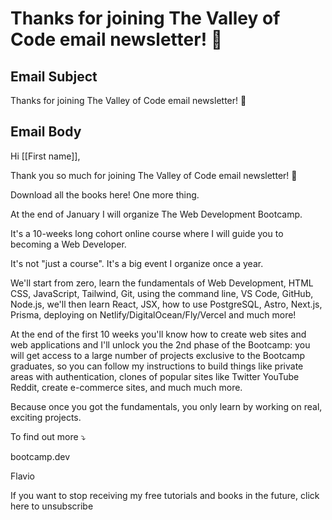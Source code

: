 # Thanks for joining The Valley of Code email newsletter! 🤩


## Email Subject

Thanks for joining The Valley of Code email newsletter! 🤩

## Email Body

Hi [[First name]],

Thank you so much for joining The Valley of Code email newsletter! 🤩

Download all the books here!
One more thing.

At the end of January I will organize The Web Development Bootcamp.

It's a 10-weeks long cohort online course where I will guide you to becoming a Web Developer.

It's not "just a course". It's a big event I organize once a year.

We'll start from zero, learn the fundamentals of Web Development, HTML CSS, JavaScript, Tailwind, Git, using the command line, VS Code, GitHub, Node.js, we'll then learn React, JSX, how to use PostgreSQL, Astro, Next.js, Prisma, deploying on Netlify/DigitalOcean/Fly/Vercel and much more! 

At the end of the first 10 weeks you'll know how to create web sites and web applications and I'll unlock you the 2nd phase of the Bootcamp: you will get access to a large number of projects exclusive to the Bootcamp graduates, so you can follow my instructions to build things like private areas with authentication, clones of popular sites like Twitter YouTube Reddit, create e-commerce sites, and much much more.

Because once you got the fundamentals, you only learn by working on real, exciting projects.

To find out more ⤵️

bootcamp.dev
 

Flavio

 

If you want to stop receiving my free tutorials and books in the future, click here to unsubscribe